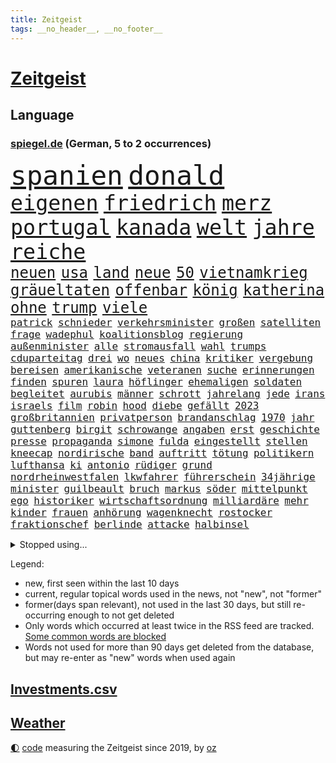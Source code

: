 ```yaml
---
title: Zeitgeist
tags: __no_header__, __no_footer__
---
```


# [Zeitgeist](https://oliz.io/zeitgeist/)

## Language

<h3><a href="https://www.spiegel.de" target="_blank">spiegel.de</a> (German, 5 to 2 occurrences)</h3>
<p style="font-family:monospace">
<span style="font-size:32pt"><a href="news_links.html#spanien" class="current">spanien</a></span>
<span style="font-size:32pt"><a href="news_links.html#donald" class="current">donald</a></span>
<br>
<span style="font-size:25pt"><a href="news_links.html#eigenen" class="current">eigenen</a></span>
<span style="font-size:25pt"><a href="news_links.html#friedrich" class="current">friedrich</a></span>
<span style="font-size:25pt"><a href="news_links.html#merz" class="current">merz</a></span>
<span style="font-size:25pt"><a href="news_links.html#portugal" class="current">portugal</a></span>
<span style="font-size:25pt"><a href="news_links.html#kanada" class="current">kanada</a></span>
<span style="font-size:25pt"><a href="news_links.html#welt" class="current">welt</a></span>
<span style="font-size:25pt"><a href="news_links.html#jahre" class="current">jahre</a></span>
<span style="font-size:25pt"><a href="news_links.html#reiche" class="current">reiche</a></span>
<br>
<span style="font-size:18pt"><a href="news_links.html#neuen" class="current">neuen</a></span>
<span style="font-size:18pt"><a href="news_links.html#usa" class="current">usa</a></span>
<span style="font-size:18pt"><a href="news_links.html#land" class="current">land</a></span>
<span style="font-size:18pt"><a href="news_links.html#neue" class="current">neue</a></span>
<span style="font-size:18pt"><a href="news_links.html#50" class="current">50</a></span>
<span style="font-size:18pt"><a href="news_links.html#vietnamkrieg" class="new">vietnamkrieg</a></span>
<span style="font-size:18pt"><a href="news_links.html#gräueltaten" class="current">gräueltaten</a></span>
<span style="font-size:18pt"><a href="news_links.html#offenbar" class="current">offenbar</a></span>
<span style="font-size:18pt"><a href="news_links.html#könig" class="current">könig</a></span>
<span style="font-size:18pt"><a href="news_links.html#katherina" class="new">katherina</a></span>
<span style="font-size:18pt"><a href="news_links.html#ohne" class="current">ohne</a></span>
<span style="font-size:18pt"><a href="news_links.html#trump" class="current">trump</a></span>
<span style="font-size:18pt"><a href="news_links.html#viele" class="current">viele</a></span>
<br>
<span style="font-size:12pt"><a href="news_links.html#patrick" class="current">patrick</a></span>
<span style="font-size:12pt"><a href="news_links.html#schnieder" class="new">schnieder</a></span>
<span style="font-size:12pt"><a href="news_links.html#verkehrsminister" class="current">verkehrsminister</a></span>
<span style="font-size:12pt"><a href="news_links.html#großen" class="current">großen</a></span>
<span style="font-size:12pt"><a href="news_links.html#satelliten" class="current">satelliten</a></span>
<span style="font-size:12pt"><a href="news_links.html#frage" class="current">frage</a></span>
<span style="font-size:12pt"><a href="news_links.html#wadephul" class="current">wadephul</a></span>
<span style="font-size:12pt"><a href="news_links.html#koalitionsblog" class="new">koalitionsblog</a></span>
<span style="font-size:12pt"><a href="news_links.html#regierung" class="current">regierung</a></span>
<span style="font-size:12pt"><a href="news_links.html#außenminister" class="current">außenminister</a></span>
<span style="font-size:12pt"><a href="news_links.html#alle" class="current">alle</a></span>
<span style="font-size:12pt"><a href="news_links.html#stromausfall" class="current">stromausfall</a></span>
<span style="font-size:12pt"><a href="news_links.html#wahl" class="current">wahl</a></span>
<span style="font-size:12pt"><a href="news_links.html#trumps" class="current">trumps</a></span>
<span style="font-size:12pt"><a href="news_links.html#cduparteitag" class="current">cduparteitag</a></span>
<span style="font-size:12pt"><a href="news_links.html#drei" class="current">drei</a></span>
<span style="font-size:12pt"><a href="news_links.html#wo" class="current">wo</a></span>
<span style="font-size:12pt"><a href="news_links.html#neues" class="current">neues</a></span>
<span style="font-size:12pt"><a href="news_links.html#china" class="current">china</a></span>
<span style="font-size:12pt"><a href="news_links.html#kritiker" class="current">kritiker</a></span>
<span style="font-size:12pt"><a href="news_links.html#vergebung" class="current">vergebung</a></span>
<span style="font-size:12pt"><a href="news_links.html#bereisen" class="new">bereisen</a></span>
<span style="font-size:12pt"><a href="news_links.html#amerikanische" class="current">amerikanische</a></span>
<span style="font-size:12pt"><a href="news_links.html#veteranen" class="new">veteranen</a></span>
<span style="font-size:12pt"><a href="news_links.html#suche" class="current">suche</a></span>
<span style="font-size:12pt"><a href="news_links.html#erinnerungen" class="current">erinnerungen</a></span>
<span style="font-size:12pt"><a href="news_links.html#finden" class="current">finden</a></span>
<span style="font-size:12pt"><a href="news_links.html#spuren" class="current">spuren</a></span>
<span style="font-size:12pt"><a href="news_links.html#laura" class="current">laura</a></span>
<span style="font-size:12pt"><a href="news_links.html#höflinger" class="new">höflinger</a></span>
<span style="font-size:12pt"><a href="news_links.html#ehemaligen" class="current">ehemaligen</a></span>
<span style="font-size:12pt"><a href="news_links.html#soldaten" class="current">soldaten</a></span>
<span style="font-size:12pt"><a href="news_links.html#begleitet" class="current">begleitet</a></span>
<span style="font-size:12pt"><a href="news_links.html#aurubis" class="new">aurubis</a></span>
<span style="font-size:12pt"><a href="news_links.html#männer" class="current">männer</a></span>
<span style="font-size:12pt"><a href="news_links.html#schrott" class="current">schrott</a></span>
<span style="font-size:12pt"><a href="news_links.html#jahrelang" class="current">jahrelang</a></span>
<span style="font-size:12pt"><a href="news_links.html#jede" class="current">jede</a></span>
<span style="font-size:12pt"><a href="news_links.html#irans" class="current">irans</a></span>
<span style="font-size:12pt"><a href="news_links.html#israels" class="current">israels</a></span>
<span style="font-size:12pt"><a href="news_links.html#film" class="current">film</a></span>
<span style="font-size:12pt"><a href="news_links.html#robin" class="current">robin</a></span>
<span style="font-size:12pt"><a href="news_links.html#hood" class="current">hood</a></span>
<span style="font-size:12pt"><a href="news_links.html#diebe" class="current">diebe</a></span>
<span style="font-size:12pt"><a href="news_links.html#gefällt" class="current">gefällt</a></span>
<span style="font-size:12pt"><a href="news_links.html#2023" class="current">2023</a></span>
<span style="font-size:12pt"><a href="news_links.html#großbritannien" class="current">großbritannien</a></span>
<span style="font-size:12pt"><a href="news_links.html#privatperson" class="new">privatperson</a></span>
<span style="font-size:12pt"><a href="news_links.html#brandanschlag" class="current">brandanschlag</a></span>
<span style="font-size:12pt"><a href="news_links.html#1970" class="new">1970</a></span>
<span style="font-size:12pt"><a href="news_links.html#jahr" class="current">jahr</a></span>
<span style="font-size:12pt"><a href="news_links.html#guttenberg" class="new">guttenberg</a></span>
<span style="font-size:12pt"><a href="news_links.html#birgit" class="new">birgit</a></span>
<span style="font-size:12pt"><a href="news_links.html#schrowange" class="new">schrowange</a></span>
<span style="font-size:12pt"><a href="news_links.html#angaben" class="current">angaben</a></span>
<span style="font-size:12pt"><a href="news_links.html#erst" class="current">erst</a></span>
<span style="font-size:12pt"><a href="news_links.html#geschichte" class="current">geschichte</a></span>
<span style="font-size:12pt"><a href="news_links.html#presse" class="current">presse</a></span>
<span style="font-size:12pt"><a href="news_links.html#propaganda" class="current">propaganda</a></span>
<span style="font-size:12pt"><a href="news_links.html#simone" class="current">simone</a></span>
<span style="font-size:12pt"><a href="news_links.html#fulda" class="new">fulda</a></span>
<span style="font-size:12pt"><a href="news_links.html#eingestellt" class="current">eingestellt</a></span>
<span style="font-size:12pt"><a href="news_links.html#stellen" class="current">stellen</a></span>
<span style="font-size:12pt"><a href="news_links.html#kneecap" class="new">kneecap</a></span>
<span style="font-size:12pt"><a href="news_links.html#nordirische" class="new">nordirische</a></span>
<span style="font-size:12pt"><a href="news_links.html#band" class="current">band</a></span>
<span style="font-size:12pt"><a href="news_links.html#auftritt" class="current">auftritt</a></span>
<span style="font-size:12pt"><a href="news_links.html#tötung" class="current">tötung</a></span>
<span style="font-size:12pt"><a href="news_links.html#politikern" class="current">politikern</a></span>
<span style="font-size:12pt"><a href="news_links.html#lufthansa" class="current">lufthansa</a></span>
<span style="font-size:12pt"><a href="news_links.html#ki" class="current">ki</a></span>
<span style="font-size:12pt"><a href="news_links.html#antonio" class="current">antonio</a></span>
<span style="font-size:12pt"><a href="news_links.html#rüdiger" class="current">rüdiger</a></span>
<span style="font-size:12pt"><a href="news_links.html#grund" class="current">grund</a></span>
<span style="font-size:12pt"><a href="news_links.html#nordrheinwestfalen" class="current">nordrheinwestfalen</a></span>
<span style="font-size:12pt"><a href="news_links.html#lkwfahrer" class="current">lkwfahrer</a></span>
<span style="font-size:12pt"><a href="news_links.html#führerschein" class="current">führerschein</a></span>
<span style="font-size:12pt"><a href="news_links.html#34jährige" class="current">34jährige</a></span>
<span style="font-size:12pt"><a href="news_links.html#minister" class="current">minister</a></span>
<span style="font-size:12pt"><a href="news_links.html#guilbeault" class="new">guilbeault</a></span>
<span style="font-size:12pt"><a href="news_links.html#bruch" class="current">bruch</a></span>
<span style="font-size:12pt"><a href="news_links.html#markus" class="current">markus</a></span>
<span style="font-size:12pt"><a href="news_links.html#söder" class="current">söder</a></span>
<span style="font-size:12pt"><a href="news_links.html#mittelpunkt" class="current">mittelpunkt</a></span>
<span style="font-size:12pt"><a href="news_links.html#ego" class="current">ego</a></span>
<span style="font-size:12pt"><a href="news_links.html#historiker" class="current">historiker</a></span>
<span style="font-size:12pt"><a href="news_links.html#wirtschaftsordnung" class="new">wirtschaftsordnung</a></span>
<span style="font-size:12pt"><a href="news_links.html#milliardäre" class="current">milliardäre</a></span>
<span style="font-size:12pt"><a href="news_links.html#mehr" class="current">mehr</a></span>
<span style="font-size:12pt"><a href="news_links.html#kinder" class="current">kinder</a></span>
<span style="font-size:12pt"><a href="news_links.html#frauen" class="current">frauen</a></span>
<span style="font-size:12pt"><a href="news_links.html#anhörung" class="current">anhörung</a></span>
<span style="font-size:12pt"><a href="news_links.html#wagenknecht" class="current">wagenknecht</a></span>
<span style="font-size:12pt"><a href="news_links.html#rostocker" class="current">rostocker</a></span>
<span style="font-size:12pt"><a href="news_links.html#fraktionschef" class="current">fraktionschef</a></span>
<span style="font-size:12pt"><a href="news_links.html#berlinde" class="new">berlinde</a></span>
<span style="font-size:12pt"><a href="news_links.html#attacke" class="current">attacke</a></span>
<span style="font-size:12pt"><a href="news_links.html#halbinsel" class="current">halbinsel</a></span>
</p>
<details>
<summary>Stopped using...</summary>
<p class="former" style="font-size:12pt">
bevor(1650) diskussion(1649) bedeuten(1648) vierte(1648) bitte(1647) gefährlichen(1647) neuseeland(1646) sexuelle(1646) sicherheitsbehörden(1646) bundespräsident(1645) material(1645) positiv(1645) standort(1645) 2015(1644) bedenken(1644) anstieg(1643) ausgesprochen(1643) depressionen(1643) lust(1643) niveau(1643) nötig(1643) ruhe(1643) sekunden(1643) teilte(1643) beraten(1642) provinz(1642) theater(1642) favoriten(1640) geliefert(1640) 50000(1639) anlass(1639) meint(1639) oktober(1639) polen(1639) strecke(1639) umwelt(1639) verfassungsschutz(1639) joachim(1638) konjunktur(1638) aufgehoben(1637) bestätigen(1636) polens(1636) verschiebt(1636) zusammenhang(1636) anhänger(1635) durfte(1635) entsetzen(1635) investitionen(1635) werke(1635) west(1635) beiträge(1634) körperverletzung(1634) voraus(1634) zugelassen(1634) bundestrainer(1633) glauben(1633) projekt(1633) nachfrage(1631) nutzt(1631) zinsen(1631) e(1630) fußballprofi(1630) alarmiert(1629) distanz(1629) feld(1629) gering(1629) bewegen(1628) distanziert(1628) überleben(1628) echten(1627) begriff(1626) betrifft(1626) dran(1626) außerhalb(1625) bundesgerichtshof(1625) lkw(1625) juristisch(1624) kooperation(1622) schrecken(1619) spenden(1619) papier(1618) aufgetaucht(1615) händler(1614) not(1613) hinweis(1609) profis(1609) vermisste(1608) olympia(1601) herausforderung(1599) umbau(1550) öffnet(1534) carlos(1495) fachkräftemangel(1393) zerstörte(1387) schrumpft(1377) bundesanwaltschaft(1374) freigesprochen(1372) tour(1370) verbunden(1367) kollision(1348) 120(1337) schlafen(1313) mike(1310) ampelkoalition(1301) bekräftigt(1288) demo(1287) fachkräfte(1276) zentralen(1276) einschätzungen(1272) roth(1256) otto(1229) invasion(1219) fördern(1204) gerichte(1178) verantwortlichen(1156) positiven(1154) flughäfen(1152) schneiden(1130) unmittelbar(1128) nebenbei(1124) gefangenschaft(1119) bewusst(1108) nationalelf(1099) verärgert(1068) harter(1067) verhängnis(1062) debattiert(1052) grünenpolitikerin(1046) kandidat(1045) nationale(1027) grün(1021) kampagne(1009) fassungslos(1008) rettungsaktion(999) toilette(992) effekt(990) nation(977) führten(970) entstehen(949) tel(936) nationaltrainer(931) aviv(925) staatsanwalt(915) razzien(912) luftangriffe(888) gesprengt(880) jüdische(874) pop(862) technische(862) gelegenheit(850) traut(849) aufgelöst(845) dritter(841) minderjährige(818) bewahren(809) chatgpt(809) verdächtigt(806) alcaraz(803) technologie(800) leon(799) loswerden(782) stil(781) 150000(779) uhren(773) lieferte(770) hamilton(767) lewis(767) rivalen(767) angenommen(755) ferrari(749) arbeitskräfte(745) gründung(739) veröffentlichte(725) ost(712) höchststand(708) arbeiter(707) kane(700) seltsame(700) pilot(695) 9(688) lebensgefährlich(686) schlagabtausch(685) objekte(680) anschluss(664) schuldenbremse(662) verriet(656) afdpolitiker(642) essener(636) vormittag(635) journalistin(632) zeitgleich(630) entpuppt(629) staus(623) service(619) lady(612) netanyahus(610) folter(609) verfolgung(591) 24jährige(590) 03(589) reformiert(572) auswertung(571) besserung(570) hymne(570) eingeschränkt(565) harsche(565) horst(565) rolf(565) mehrmals(564) sportlich(559) handball(542) kriegen(542) wütend(540) stimmte(535) geiseln(529) mancherorts(526) wagt(525) geräumt(522) club(515) empfehlungen(511) sprecherin(510) manch(509) einschnitte(505) kanzlerkandidat(505) gespalten(504) kostenlos(504) produzent(500) kapitän(493) sowohl(492) ließe(491) straftäter(486) historischer(477) dorthin(475) oma(473) machtwechsel(468) abgefeuert(467) gezahlt(465) behandlung(464) rammte(461) mögen(457) provokation(455) normalerweise(453) audi(452) begegnen(452) brandenburgischen(452) schritten(452) dahintersteckt(449) jörg(447) michel(443) sap(440) piloten(434) reichsten(434) staub(434) wüste(433) gefühle(430) gesichtet(428) heiraten(428) bunte(426) offenbaren(426) mauer(425) nationalsozialismus(423) vizepräsidentin(421) zerlegt(421) häusern(420) leichtathletik(415) 17jähriger(409) gäbe(409) klette(409) polizeibeamte(409) raf(409) ranking(408) sitze(405) wirtschaftskrise(404) zentimeter(403) rechtslage(399) scheidung(399) dienen(397) klagte(397) fotografiert(395) planung(395) schülerinnen(392) vorab(392) überlassen(391) autoindustrie(390) vertritt(390) plastik(388) geringer(387) halbzeit(387) bgh(385) diana(381) drittes(379) boss(378) kulissen(376) potenzial(370) studien(367) bedingung(365) polizistin(361) set(361) rechnung(360) vehement(360) türen(357) anschläge(356) versuchter(355) diplomatischen(354) ewig(350) relativ(350) wittert(347) grenzkontrollen(346) rafael(345) autobranche(343) laufender(343) systematisch(340) 28jährige(336) kryptowährung(334) perfekt(334) vermitteln(333) gene(332) france(329) polarisiert(328) besitzt(327) verdachtsfall(325) match(321) stiegen(321) kleinstadt(320) verbrenneraus(319) breiten(317) türkischer(315) eingesperrt(312) tourist(311) suchten(306) lauern(303) demi(301) gesteuert(298) exfreundin(296) süddeutschland(296) warnte(296) bürgerinnen(294) interaktiven(291) kurioser(290) jemanden(288) kümmern(286) nuri(285) ruf(285) friseur(284) medikamente(284) müdigkeit(284) westküste(284) sperren(283) naomi(282) wanderer(280) erfinden(278) passende(278) königliche(277) mittelschicht(276) ran(276) besseren(273) zerstörten(273) gesichert(271) gefühlen(270) starkem(270) angekündigte(264) löschen(264) 130(262) fritz(260) hose(260) schwierigen(258) kater(257) bundesnetzagentur(256) impfstoff(254) behauptete(253) mobilisieren(253) bordell(252) klimakonferenz(252) sozialdemokrat(250) aktionäre(249) knüpfen(249) suchmaschine(248) verzweifelt(248) kürzungen(247) mittag(247) geheimen(246) lka(246) sitzung(245) vermeidet(245) telefoniert(244) äußere(241) inhaftierten(239) venezuelas(238) georgia(236) konzernchef(236) umfragewerte(236) versprach(236) astronomie(233) senden(232) staatsoberhaupt(232) reformieren(230) schnäppchen(230) 82(229) begleiter(228) daniela(227) anhängern(226) rekrutiert(226) dankesrede(225) khan(225) freiburger(224) kapital(224) nämlich(224) streichung(224) filialen(222) alarmierende(221) austritt(220) florentina(220) holzinger(220) neuanfang(220) cem(217) ungewiss(217) özdemir(217) gegenden(216) parteifreund(216) geldbeutel(214) trost(214) flüchtete(213) jakob(213) liam(213) verbraucherzentrale(211) legendären(210) scheidende(210) krebserkrankung(207) leipziger(206) wiedereinzug(206) bruchteil(204) hofiert(202) dauerten(201) namibia(201) stimmten(201) fossilien(200) gomez(200) handyverbot(200) missgeschick(200) selena(200) torhüterin(200) wahrheiten(199) gisèle(197) juristischen(197) mittelalter(197) verüben(197) biathlon(195) befragten(194) milizen(193) pelicot(192) gewagt(191) toiletten(191) überwachungskamera(191) begeisterte(190) westens(190) ausgehen(189) monats(188) goretzka(187) mutmaßlichem(187) republikanern(187) anzeigen(186) eineinhalb(185) konkreten(184) echter(183) rechtsextremist(183) techkonzern(183) renommierte(182) strackzimmermann(182) asylanträge(181) gründete(181) günstigere(180) mutterschaft(180) seitenhieb(180) arizona(179) adhs(178) vorsorglich(178) laufenden(176) korruptionsvorwürfen(175) maler(174) tsg(174) hilflos(173) einführen(171) größeres(171) branchenverband(168) chip(168) lebenszeichen(168) apokalypse(167) autobiografie(165) han(165) kategorien(165) schwärmt(164) busse(163) zustände(163) bundesrat(162) gesteigert(162) lucy(162) eddie(161) leser(161) jake(160) spdfraktionschef(160) tarifstreit(160) zendaya(159) auswege(158) psychiatrischen(158) akkuschrauber(157) uhaft(156) richtete(154) schlappe(153) synthetische(152) wahldebakel(152) glücksfall(150) ruhen(150) ukrainekriegs(150) wirtschaftsgipfel(150) anschaffung(149) traditionell(149) kurden(148) kurdische(147) mangelhafte(147) milliardenhöhe(147) runden(147) schläft(147) talfahrt(147) aldi(146) gewaltige(146) kürzen(146) louisiana(146) tankstelle(146) lopez(145) knickt(144) wirtschaftswende(144) einwanderung(143) chalamet(142) funkt(142) hingerichtet(142) schmuck(142) schulzeit(142) timothée(142) verstanden(142) wortbruch(142) ähneln(142) herzog(140) sprint(140) sms(139) orlando(138) ausfällen(137) kartons(137) ausgaben(135) greenpeace(135) verurteilen(135) australiens(134) bundestages(134) ignoranz(134) intendantin(134) diebin(133) zocken(133) geschrumpft(132) scharfer(132) schwangerschaftsabbrüche(132) konferenz(131) kunststück(131) ussängerin(131) wal(131) wecken(131) einreisekontrollen(130) wirtschaftsweise(130) apotheke(128) boxlegende(128) geschätzt(128) telefonat(128) tyson(128) stützpunkt(127) nikita(126) barrier(125) nachgewiesen(125) verheerende(125) abheben(124) accounts(124) begehrt(124) syrischen(124) wggarantie(123) übergeben(123) true(121) befragung(120) bemerkenswerte(120) bezieht(120) hilfsorganisation(120) ärztliche(120) extra(119) gadgets(119) jair(119) lüneburg(119) spiekeroog(119) verschieben(119) bonn(118) manches(118) faschismus(117) jeans(117) teamkollege(117) kreuzbandriss(115) morddrohungen(115) reinen(115) schauspielerinnen(115) sparer(115) dämlich(114) fbichef(114) kash(114) noten(114) patel(114) vanessa(114) lettland(113) preuß(113) rachel(113) rassistisches(113) nervt(112) komische(111) mittelmäßig(111) afrikas(110) bedeckt(110) kannten(110) schwerem(110) verwirrung(110) ankündigungen(109) konkurrieren(109) norweger(109) adidas(108) großeltern(108) hagen(108) kanadas(108) spendete(108) währung(108) befeuern(107) forschungsteam(107) gesundheitssystem(107) praktischen(107) verstößen(107) brad(106) pitt(106) verhandlung(106) axt(105) dasselbe(105) prinzen(105) heide(104) längsten(104) messenger(104) ministerium(104) rückte(104) umstrittensten(104) feministischen(103) memes(103) schultern(103) erneuert(102) unveröffentlichte(102) zeitdruck(102) anhand(101) blind(101) schülern(101) staunen(101) begnadigung(100) chips(100) griffen(100) verlockend(100) verursachten(100) 42jährigen(99) tilgen(99) unterwerfen(99) 32jährige(97) freigelassen(97) pfeift(97) 52(96) erbeutet(96) klischee(96) selbstkritik(96) verbreitete(96) charité(95) freiwilligen(95) dialog(94) monika(93) sexszenen(93) klassen(92) butch(91) eingekauft(91) glaubens(91) suni(91) umbenennen(91) wilmore(91) zutaten(91) aufzuarbeiten(90) bestens(90) durchsuchten(90) enthalten(90) erarbeitet(90) grandjean(90) großfamilie(90) linus(90) rennserie(90) straßer(90) türsteher(90) verbreiteten(90) beispiele(89) ermittelte(89) kreuzte(89) passagiermaschine(89) socken(89) verpflichtende(89) visualisierung(89) voranschreiten(89) anke(88) baldoni(88) blake(88) elterngeld(88) erfüllten(88) heathrow(88) krankenhauses(88) lively(88) nächstenliebe(88) qualifikationsspiel(88) zuhause(88) gerechtigkeit(87) notstand(87) skifahren(87) staatsanwältin(87) umkreist(87) beigetragen(86) genosse(86) hochhäuser(86) neunzigerjahren(86) regisseurin(86) tabea(86) vermeintlicher(86) bella(85) generalstaatsanwältin(85) hollywoodregisseur(85) interessanter(85) lockerung(85) scheidet(85) schnitzer(85) verschlossene(85) weltschachverband(85) ramsey(84) selbstbewusstsein(84) studentinnen(84) émile(84) gewohnheiten(83) linker(83) verfolgten(83) beschädigtem(82) gültig(82) research(82) stürze(82) unbekannt(82) verführerischer(82) versichert(82) wertvollsten(82) whiskey(82) airports(81) predigt(81) privileg(81) rechnerisch(81) spitzenturnerin(81) uneinigkeit(81) usschauspielerin(81) bui(80) gesunden(80) gewöhnen(80) suchaktion(80) unomenschenrechtsbüro(80) ziviler(80) 77(79) auftragslage(79) lehrern(79) synchronsprechen(79) tagt(79) gewalttätiger(78) klimaneutralität(78) legendärer(78) rüttelt(78) sauer(78) unsinn(78) verwechseln(78) ablehnt(77) kreisverband(77) massiver(77) milliardenschulden(77) simbabwe(77) spektakuläre(77) stromkosten(77) unomitarbeiter(77) verkaufte(77) weltcuprennen(77) wintersport(77) drogenkonsum(76) gelobt(76) gesundheitsbehörde(76) gradmesser(76) schmecken(76) simmons(76) 289(75) anteilen(75) darm(75) entgegensetzen(75) gmbh(75) herstellung(75) spezialist(75) uk(75) uran(75) zuschauen(75) einsatzkräften(74) fußgängerin(74) rosa(74) schlimmen(74) biathletin(73) früheres(73) gedenkort(73) petitionen(73) richtlinien(73) rsfmiliz(73) scheine(73) sogenannter(73) weltregionen(73) haufen(72) kugelbombe(72) oblast(72) starlink(72) beteuern(71) geimpft(71) hase(71) manchem(71) rebellische(71) verkaufszahlen(71) erfolgsgeschichte(70) khartum(70) manipulierte(70) talk(70) anhaltspunkte(69) elend(69) ergreift(69) erhalte(69) patricia(69) sommerspiele(69) versorger(69) einlass(68) errungenschaften(68) station(68) sterne(68) unterkünften(68) verstimmungen(68) vertiefen(68) zeugin(68) drinnen(67) instrument(67) mandy(67) prinzipien(67) schiffen(67) teleskop(67) konstruktiven(66) körperlich(66) premiere(66) taskforce(66) unbesiegbar(66) bestimmung(65) bündeln(65) carney(65) sun(65) winzerinnen(65) dm(64) geschwindigkeiten(64) menschenrechtlerin(64) mies(64) orf(64) rückgängig(64) seehofer(64) tübinger(64) unterlagen(64) unterlief(64) unterrichtet(64) aufholjagd(63) chilenischen(63) chinapolitik(63) hoffenheims(63) kuriosesten(63) mentale(63) tausender(63) zugreifen(63) aufmarsch(62) handschellen(62) intrige(62) magazine(62) ungültig(62) vertraulichen(62) ausgelassen(61) drogensüchtige(61) gefecht(61) känguru(61) norderney(61) stella(61) unerwarteten(61) 1991(60) ausfindig(60) auslieferungshaft(60) friedenstruppen(60) kulturgeschichte(60) perspektive(60) widersacher(60) bredouille(59) egoismus(59) may(59) auffanglager(58) biopic(58) verwechslung(58) 242(57) karten(57) kooperationen(57) ländlichen(57) saarländische(57) verkraften(57) andenken(56) ankläger(56) bürgergeldempfängern(56) einspringen(56) filmreif(56) fossile(56) fraktionsspitze(56) gaga(56) lidl(56) minerva(56) orange(56) sauber(56) shakespeares(56) wolodin(56) colorado(55) dak(55) kosteten(55) lagern(55) oper(55) paraden(55) phantom(55) tarifverhandlungen(55) wunschkandidat(55) angeschlagen(54) eignen(54) erbitterter(54) familienmitglieder(54) hang(54) sabotageakte(54) eitelkeit(53) niko(53) offensiv(53) protestaktion(53) unescoweltkulturerbe(53) niger(52) sicherheitskonferenz(52) steckte(52) tipp(52) beschießen(51) gekrönt(51) niedrigere(51) ankara(50) asylsuchenden(50) barrikaden(50) clemens(50) erwarteten(50) fachleuten(50) geheimnisvolle(50) kämpferisch(50) siege(50) ungebrochen(50) ungewöhnlichem(50) altman(49) angemessen(49) berechnung(49) ioc(49) openaiceo(49) sprachlos(49) 66jährige(48) klimazielen(48) sarkozy(48) verbrachte(48) wmgold(48) guineabissau(47) imamoğlu(47) marieagnes(47) repressionen(47) riesiges(47) stimmzettel(47) zeche(47) ausschluss(46) maßstab(46) untergebracht(46) verängstigt(46) ausgleichen(45) berichteten(45) runter(45) schlechtem(45) handelsrouten(44) mobilisiert(44) anschließen(43) autoritären(43) erfanden(43) erwischte(43) katastrophale(43) leo(43) milliardeninvestitionen(43) attraktive(42) befund(42) coaching(42) entsendung(42) gremium(42) herausgeben(42) inhaftierte(42) pfleger(42) sicherheitsfreigaben(42) weggefegt(42) alkoholkonsum(41) center(41) einkauft(41) euzölle(41) lebten(41) raumsonde(41) tv+(41) gescheiterter(40) ingebrigtsen(40) langfristigen(40) terrorgruppe(40) ausharren(39) chaotisch(39) fahrlehrer(39) gleichnamigen(39) lahme(39) #metoo(38) auszug(38) bdi(38) dienstes(38) mehrarbeit(38) minen(38) mitsprache(38) rassismuserfahrungen(38) spdpolitikerin(38) benutzt(37) kettensäge(37) slogan(37) unverhältnismäßig(37) wohlstands(37) ärzten(37) auseinanderdriften(36) autozölle(36) frösche(36) hochrangiges(36) riad(36) brötchen(35) hillary(35) kassel(35) regierungen(35) schlechteste(35) tücken(35) versprochene(35) 25jähriger(34) anderthalb(34) großrazzia(34) kollaps(34) staatsapparat(34) verbrennungsmotoren(34) verholfen(34) bodentruppen(33) bundesinnenministerin(33) lizenzen(33) prozessauftakt(33) rechtsrucks(33) usstreitkräfte(33) anzukurbeln(32) co₂emissionen(32) elektroautohersteller(32) keines(32) mitteln(32) sbahnen(32) zweitem(32) bierchen(31) entschlossenheit(31) gegnerischen(31) händeringend(31) würdigt(31) zuschauern(31) aufrüsten(30) erdoğans(30) formel1star(30) thailändische(30) verachtung(30) einiger(29) eröffnungsrede(29) ifo(29) kadaver(29) kantine(29) marschiert(29) schwarzwald(29) profitierten(28) tyrannen(28) dienten(27) einzuschätzen(27) flüchtlingscamp(27) groko(27) härtesten(27) story(27) unvorstellbar(27) zollankündigung(27) aufwind(26) berkeley(26) blatter(26) buchautor(26) filmgeschäft(26) fuest(26) hamaspropaganda(26) populäre(26) schädliche(26) bildschirm(25) conan(25) downey(25) hendrik(25) kommentatoren(25) ärmsten(25) mehrausgaben(24) schlucken(24) ukrainegipfel(24) zwangspause(24) deloitte(23) einfachen(23) eon(23) no(23) other(23) prämien(23) technologien(23) trainern(23) updates(23) 2050(22) 22jährigen(22) 90000(22) berichterstattung(22) energiekonzern(22) gebäck(22) halfen(22) senatoren(22) symbolkraft(22) traumziel(22) a9(21) breit(21) fe(21) generell(21) hackman(21) haifa(21) o’brien(21) pisten(21) weiterzugeben(21) besorgen(20) cent(20) winzer(20) 1997(19) arakawa(19) betsy(19) europaweite(19) komiker(19) mayhem(19) arbeitsgruppen(18) bestrebungen(18) spezialeinheit(18) zweidrittelmehrheit(18) kontrollierten(17) nordseeküste(17) regierungsnahe(17) stefani(17) unkrautvernichtungsmittels(17) brisbane(16) fadenkreuz(16) fahrlässige(16) geringen(16) milliardenausgaben(16) milliardenpaket(16) nordderby(16) rekordkulisse(16) roll(16) 44jährigen(15) alleinherrscher(15) berlinschöneberg(15) case(15) cold(15) disqualifiziert(15) ehemals(15) enfant(15) gebebt(15) melanie(15) terrible(15) todesumstände(15) ukrainerusslandkrieg(15) angreift(14) finanzpaket(14) juristin(14) politikwissenschaftlerin(14) spurlos(14) wombat(14) zugelegt(14) äußerten(14) batteriefabrik(13) bearbeiten(13) begrüßen(13) bestochen(13) geklauter(13) gelbe(13) kolosseum(13) long(13) nationaler(13) posieren(13) ritzen(13) sachbearbeiterin(13) teilschuld(13) tennissport(13) touristenfails(13) unpassende(13) airport(12) aufmerksam(12) brasilianische(12) bratzpop(12) einmischen(12) entertainment(12) etappen(12) joschka(12) ludwigsburg(12) länderkammer(12) mürbe(12) osteuropa(12) arbeitgebern(11) eishockey(11) entlarvt(11) erzeugen(11) investitionspaket(11) kilometerweit(11) misslingt(11) motorräder(11) philippinische(11) pipeline(11)
</p>
</details>
<p>Legend:
<ul>
<li><span class="new">new</span>, first seen within the last 10 days</li>
<li><span class="current">current</span>, regular topical words used in the news, not "new", not "former"</li>
<li><span class="former">former(days span relevant)</span>, not used in the last 30 days, but still re-occurring enough to not get deleted</li>
<li>Only words which occurred at least twice in the RSS feed are tracked. <a href="language/filters.py">Some common words are blocked</a></li>
<li>Words not used for more than 90 days get deleted from the database, but may re-enter as "new" words when used again</li>
</ul>
</p>

## [Investments](investments.html)[.csv](investments.csv)

## [Weather](weather.html)

<footer>
<a href="javascript:toggleTheme()" class="nav">🌓</a>
<a href="https://github.com/ooz/zeitgeist">code</a> measuring the Zeitgeist since 2019, by <a href="https://oliz.io">oz</a>
</footer>
